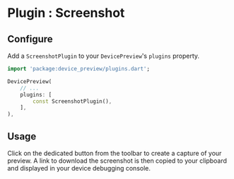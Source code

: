 # Plugin : Screenshot

## Configure

Add a `ScreenshotPlugin` to your `DevicePreview`'s `plugins` property.

```dart
import 'package:device_preview/plugins.dart';

DevicePreview(
    // ...
    plugins: [
        const ScreenshotPlugin(),
    ],
),
```

## Usage

Click on the dedicated button from the toolbar to create a capture of your preview. A link to download the screenshot is then copied to your clipboard and displayed in your device debugging console.
